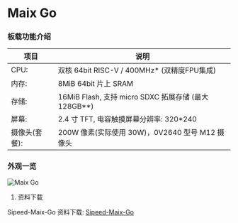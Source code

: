 # Maix Go

### 板载功能介绍

| 项目 | 说明 |
| ---- | ---- |
|CPU: |双核 64bit RISC-V / 400MHz* (双精度FPU集成)|
|内存: |8MiB 64bit 片上 SRAM|
|存储: |16MiB Flash, 支持 micro SDXC 拓展存储 (最大128GB**)|
|屏幕: |2.4 寸 TFT, 电容触摸屏幕分辨率: 320\*240 |
|摄像头(套餐): | 200W 像素(实际使用 30W)，0V2640 型号 M12 摄像头 |

### 外观一览

![Maix Go](../../assets/hardware/maix_go/Go.png)


1. 资料下载

Sipeed-Maix-Go 资料下载: [Sipeed-Maix-Go](https://dl.sipeed.com/shareURL/MAIX/HDK/Sipeed-Maix-GO)
